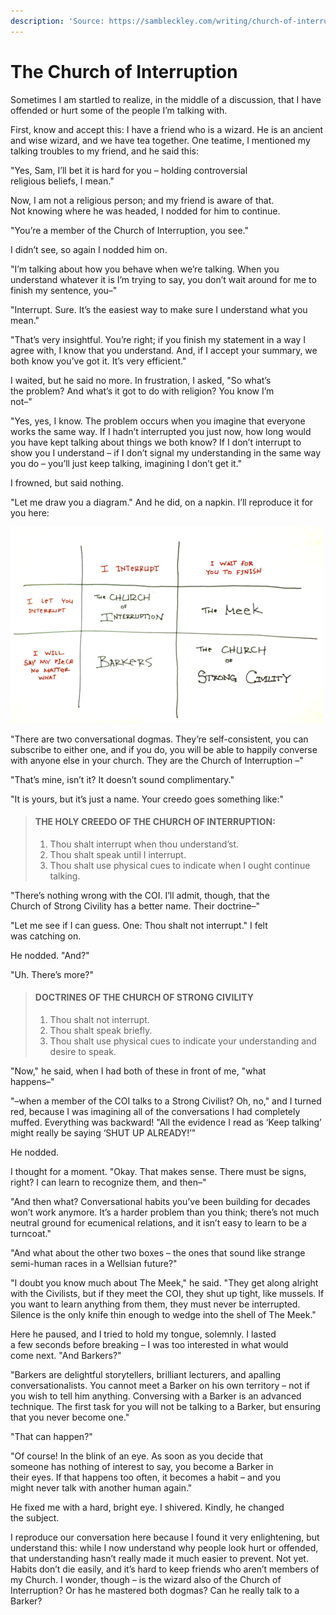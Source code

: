 ```yaml
---
description: 'Source: https://sambleckley.com/writing/church-of-interruption.html'
---
```


# The Church of Interruption

Sometimes I am startled to realize, in the middle of a discussion, that I have offended or hurt some of the people I’m talking with.

First, know and accept this: I have a friend who is a wizard. He is an ancient and wise wizard, and we have tea together. One teatime, I mentioned my talking troubles to my friend, and he said this:

"Yes, Sam, I’ll bet it is hard for you – holding controversial   
religious beliefs, I mean."

Now, I am not a religious person; and my friend is aware of that.   
Not knowing where he was headed, I nodded for him to continue.  


"You’re a member of the Church of Interruption, you see."

I didn’t see, so again I nodded him on.

"I’m talking about how you behave when we’re talking. When you understand whatever it is I’m trying to say, you don’t wait around for me to finish my sentence, you–"

"Interrupt. Sure. It’s the easiest way to make sure I understand what you mean."

"That’s very insightful. You’re right; if you finish my statement in a way I agree with, I know that you understand. And, if I accept your summary, we both know you’ve got it. It’s very efficient."

I waited, but he said no more. In frustration, I asked, "So what’s   
the problem? And what’s it got to do with religion? You know I’m   
not–"

"Yes, yes, I know. The problem occurs when you imagine that everyone works the same way. If I hadn’t interrupted you just now, how long would you have kept talking about things we both know? If I don’t interrupt to show you I understand – if I don’t signal my understanding in the same way you do – you’ll just keep talking, imagining I don’t get it."

I frowned, but said nothing.

"Let me draw you a diagram." And he did, on a napkin. I’ll reproduce it for you here:

![](../../.gitbook/assets/churchinterruption.png)

"There are two conversational dogmas. They’re self-consistent, you can subscribe to either one, and if you do, you will be able to happily converse with anyone else in your church. They are the Church of Interruption –"

"That’s mine, isn’t it? It doesn’t sound complimentary."

"It is yours, but it’s just a name. Your creedo goes something like:"  


> #### THE HOLY CREEDO OF THE CHURCH OF INTERRUPTION:
>
> 1. Thou shalt interrupt when thou understand’st.
> 2. Thou shalt speak until I interrupt.
> 3. Thou shalt use physical cues to indicate when I ought continue talking.

"There’s nothing wrong with the COI. I’ll admit, though, that the   
Church of Strong Civility has a better name. Their doctrine–"

"Let me see if I can guess. One: Thou shalt not interrupt." I felt   
was catching on.

He nodded. "And?"

"Uh. There’s more?"

> #### DOCTRINES OF THE CHURCH OF STRONG CIVILITY
>
> 1. Thou shalt not interrupt.
> 2. Thou shalt speak briefly.
> 3. Thou shalt use physical cues to indicate your understanding and desire to speak.

"Now," he said, when I had both of these in front of me, "what   
happens–"

"–when a member of the COI talks to a Strong Civilist? Oh, no," and I turned red, because I was imagining all of the conversations I had completely muffed. Everything was backward! "All the evidence I read as ‘Keep talking’ might really be saying ‘SHUT UP ALREADY!’"

He nodded.

I thought for a moment. "Okay. That makes sense. There must be signs, right? I can learn to recognize them, and then–"

"And then what? Conversational habits you’ve been building for decades won’t work anymore. It’s a harder problem than you think; there’s not much neutral ground for ecumenical relations, and it isn’t easy to learn to be a turncoat."

"And what about the other two boxes – the ones that sound like strange semi-human races in a Wellsian future?"

"I doubt you know much about The Meek," he said. "They get along alright with the Civilists, but if they meet the COI, they shut up tight, like mussels. If you want to learn anything from them, they must never be interrupted. Silence is the only knife thin enough to wedge into the shell of The Meek."

Here he paused, and I tried to hold my tongue, solemnly. I lasted   
a few seconds before breaking – I was too interested in what would   
come next. "And Barkers?"

"Barkers are delightful storytellers, brilliant lecturers, and apalling conversationalists. You cannot meet a Barker on his own territory – not if you wish to tell him anything. Conversing with a Barker is an advanced technique. The first task for you will not be talking to a Barker, but ensuring that you never become one."

"That can happen?"

"Of course! In the blink of an eye. As soon as you decide that   
someone has nothing of interest to say, you become a Barker in   
their eyes. If that happens too often, it becomes a habit – and you   
might never talk with another human again."

He fixed me with a hard, bright eye. I shivered. Kindly, he changed   
the subject.

I reproduce our conversation here because I found it very enlightening, but understand this: while I now understand why people look hurt or offended, that understanding hasn’t really made it much easier to prevent. Not yet. Habits don’t die easily, and it’s hard to keep friends who aren’t members of my Church. I wonder, though – is the wizard also of the Church of Interruption? Or has he mastered both dogmas? Can he really talk to a Barker?

